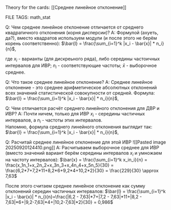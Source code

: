
Theory for the cards: [[Среднее линейное отклонение]] 

FILE TAGS: math_stat

Q: Чем среднее линейное отклонение отличается от среднего квадратичного отклонения (корня дисперсии)?
A: Формулой (ахуеть, да?),  вместо квадратов используем модули (и после этого не берём корень соответственно):
 $\bar{l} = \frac{\sum_{i=1}^k |x_i - \bar{x}| * n_i}{n}$,
	
где $x_i$ - варианты (для дискреьного ряда), либо середины частоичных интервалов для ИВР;
$n_i$ - соответствующие частоты;
$\bar{x}$ - выборочное среднее.

Q: Что такое среднее линейное отклонение?
A: Среднее линейное отклонение - это среднее арифметическое абсолютных отклонений всех значений статистической совокупности от средней.
Формула:
 $\bar{l} = \frac{\sum_{i=1}^k |x_i - \bar{x}| * n_i}{n}$,

Q: Чем отличается расчёт среднего линейного отклонения для ДВР и ИВР?
A: Почти ничем, только для ИВР $x_i$ - середины частичных интервалов, а $n_i$ - частоты этих интервалов.  
Напомню, формула среднего линейного отклонения выглядит так:
 $\bar{l} = \frac{\sum_{i=1}^k |x_i - \bar{x}| * n_i}{n}$,

Q: Расчитай среднее линейное отклонение для этой ИВР
![[Pasted image 20250920124410.png]]
A: Расчитываем выборочное среднее для ИВР (вместо значений вариант берём середины интервалов $x_i$ и умножаем на частоту интервалов):
$\bar{x} = \frac{\sum_{i=1}^k x_in_i}{n} = \frac{x_1n_1+x_2n_2+x_3n_3+x_4n_4+x_5n_5}{30} = \frac{6,2*7+7,2*11+8,2*6+9,2*4+10,2*2}{30} = \frac{229}{30} \approx 7,63$
	
После этого считаем среднее линейное отклонение как сумму отклонений середин частичных интервалов:
 $\bar{l} = \frac{\sum_{i=1}^k |x_i - \bar{x}| * n_i}{n}=\frac{|6,2 - 7,63|*7+|7,2 - 7,63|*11+|8,2 - 7,63|*6+|9,2-7,63|*4+|10,2-7,63|*2}{30} = 0,986$
 